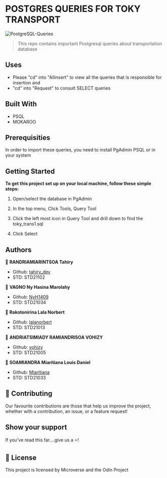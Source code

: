 # POSTGRES QUERIES FOR TOKY TRANSPORT 

![PostgreSQL-Queries](https://user-images.githubusercontent.com/47100064/173793853-d6d32cc4-0960-4744-a23a-df1e663e3d16.jpg)


> This repo contains important Postgresql queries about transportation database   


## Uses
 
 - Please "cd" into "Allinsert" to view all the queries that is responsible for insertion and
 - "cd" into "Request" to consult SELECT queries


## Built With

 - PSQL
 - MOKAROO


## Prerequisities

In order to import these queries, you need to install PgAdmin PSQL or in your system

## Getting Started

**To get this project set up on your local machine, follow these simple steps:**

  1. Open/select the database in PgAdmin

  2. In the top menu, Click Tools, Query Tool

  3. Click the left most icon in Query Tool and drill down to find the toky_trans1.sql

  4. Click Select


## Authors

👤 **RANDRIAMIARINTSOA Tahiry**

- Github: [tahiry_dev](https://github.com/tahiry-dev)
- STD: STD21102

👤 **VAGNO Ny Hasina Marolahy**

- Github: [NyH1409](https://github.com/NyH1409)
- STD: STD21034

👤 **Rakotonirina Lala Norbert**

- Github: [lalanorbert](https://github.com/lalanorbert)
- STD: STD21013

👤 **ANDRIATSIMIADY RAMIANDRISOA VOHIZY**

- Github: [vohizy](https://github.com/Vohizy)
- STD: STD21005

👤 **SOAMIANDRA Miaritiana Louis Daniel**

- Github: [Miaritiana](https://github.com/Miaritiana)
- STD: STD21033

## 🤝 Contributing

Our favourite contributions are those that help us improve the project, whether with a contribution, an issue, or a feature request!

## Show your support

If you've read this far....give us a ⭐️!

## 📝 License

This project is licensed by Microverse and the Odin Project

